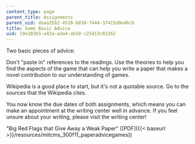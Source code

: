 ```yaml
---
content_type: page
parent_title: Assignments
parent_uid: daaa35b2-4528-b838-7444-37415d0e46c6
title: Some Basic Advice
uid: 19e303b5-a43a-ada4-ab10-c25d13c01262
---
```


Two basic pieces of advice:

Don't "paste in" references to the readings. Use the theories to help you find the aspects of the game that can help you write a paper that makes a novel contribution to our understanding of games.

Wikipedia is a good place to start, but it's not a quotable source. Go to the sources that the Wikipedia cites.

You now know the due dates of both assignments, which means you can make an appointment at the writing center well in advance. If you feel unsure about your writing, please visit the writing center!

"Big Red Flags that Give Away a Weak Paper" ([PDF]({{< baseurl >}}/resources/mitcms_300f11_paperadvicegames))